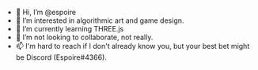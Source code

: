 - 👋 Hi, I’m @espoire
- 👀 I’m interested in algorithmic art and game design.
- 🌱 I’m currently learning THREE.js
- 💞️ I’m not looking to collaborate, not really.
- 📫 I'm hard to reach if I don't already know you, but your best bet might be Discord (Espoire#4366).

<!---
espoire/espoire is a ✨ special ✨ repository because its `README.md` (this file) appears on your GitHub profile.
You can click the Preview link to take a look at your changes.
--->
